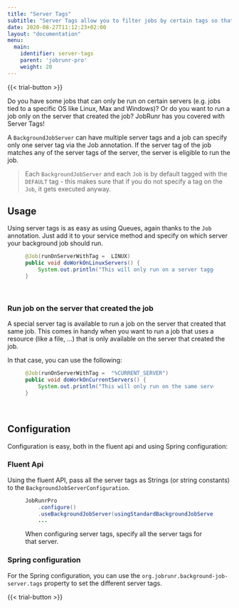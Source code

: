 ```yaml
---
title: "Server Tags"
subtitle: "Server Tags allow you to filter jobs by certain tags so that they are only run on specific servers."
date: 2020-08-27T11:12:23+02:00
layout: "documentation"
menu: 
  main: 
    identifier: server-tags
    parent: 'jobrunr-pro'
    weight: 20
---
```

{{< trial-button >}}

Do you have some jobs that can only be run on certain servers (e.g. jobs tied to a specific OS like Linux, Max and Windows)? Or do you want to run a job only on the server that created the job? JobRunr has you covered with Server Tags!

A `BackgroundJobServer` can have multiple server tags and a job can specify only one server tag via the Job annotation. If the server tag of the job matches any of the server tags of the server, the server is eligible to run the job.

> Each `BackgroundJobServer` and each `Job` is by default tagged with the `DEFAULT` tag - this makes sure that if you do not specify a tag on the `Job`, it gets executed anyway.

## Usage
Using server tags is as easy as using Queues, again thanks to the `Job` annotation. Just add it to your service method and specify on which server your background job should run.
<figure>

```java
@Job(runOnServerWithTag =  LINUX)
public void doWorkOnLinuxServers() {
    System.out.println("This will only run on a server tagged with LINUX");
}
```
</figure>
<br>

### Run job on the server that created the job
A special server tag is available to run a job on the server that created that same job. This comes in handy when you want to run a job that uses a resource (like a file, ...) that is only available on the server that created the job.

In that case, you can use the following:
<figure>

```java
@Job(runOnServerWithTag =  "%CURRENT_SERVER")
public void doWorkOnCurrentServers() {
    System.out.println("This will only run on the same server as where the job was enqueued or scheduled.");
}
```
</figure>
<br>

## Configuration
Configuration is easy, both in the fluent api and using Spring configuration:

### Fluent Api
Using the fluent API, pass all the server tags as Strings (or string constants) to the `BackgroundJobServerConfiguration`.

<figure>

```java
JobRunrPro
    .configure()
    .useBackgroundJobServer(usingStandardBackgroundJobServerConfiguration().andTags(LINUX, MACOS))
    ...
```
<figcaption>When configuring server tags, specify all the server tags for that server.</figcaption>
</figure>

### Spring configuration
For the Spring configuration, you can use the `org.jobrunr.background-job-server.tags` property to set the different server tags.

{{< trial-button >}}